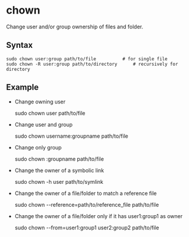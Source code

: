 # chown

  Change user and/or group ownership of files and folder.

## Syntax

    sudo chown user:group path/to/file			# for single file
    sudo chown -R user:group path/to/directory		# recursively for directory

## Example

- Change owning user

    sudo chown user path/to/file


- Change user and group

    sudo chown username:groupname path/to/file


- Change only group

    sudo chown :groupname path/to/file


- Change the owner of a symbolic link

    sudo chown -h user path/to/symlink


- Change the owner of a file/folder to match a reference file

    sudo chown --reference=path/to/reference_file path/to/file


- Change the owner of a file/folder only if it has user1:group1 as owner

    sudo chown --from=user1:group1 user2:group2 path/to/file
